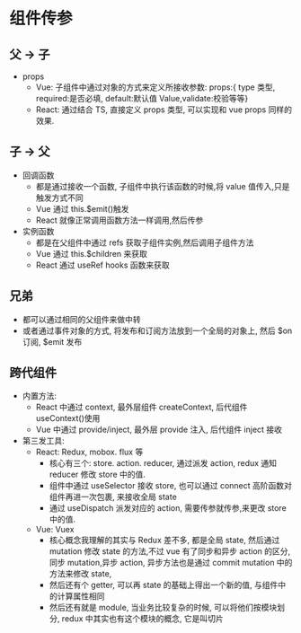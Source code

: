 # 组件传参

## 父 -> 子

-   props
    -   Vue: 子组件中通过对象的方式来定义所接收参数: props:{ type 类型, required:是否必填, default:默认值 Value,validate:校验等等}
    -   React: 通过结合 TS, 直接定义 props 类型, 可以实现和 vue props 同样的效果.

## 子 -> 父

-   回调函数
    -   都是通过接收一个函数, 子组件中执行该函数的时候,将 value 值传入,只是触发方式不同
    -   Vue 通过 this.$emit()触发
    -   React 就像正常调用函数方法一样调用,然后传参
-   实例函数
    -   都是在父组件中通过 refs 获取子组件实例,然后调用子组件方法
    -   Vue 通过 this.$children 来获取
    -   React 通过 useRef hooks 函数来获取

## 兄弟

-   都可以通过相同的父组件来做中转
-   或者通过事件对象的方式, 将发布和订阅方法放到一个全局的对象上, 然后 $on 订阅, $emit 发布

## 跨代组件

-   内置方法:
    -   React 中通过 context, 最外层组件 createContext, 后代组件 useContext()使用
    -   Vue 中通过 provide/inject, 最外层 provide 注入, 后代组件 inject 接收
-   第三发工具:
    -   React: Redux, mobox. flux 等
        -   核心有三个: store. action. reducer, 通过派发 action, redux 通知 reducer 修改 store 中的值.
        -   组件中通过 useSelector 接收 store, 也可以通过 connect 高阶函数对组件再进一次包裹, 来接收全局 state
        -   通过 useDispatch 派发对应的 action, 需要传参就传参,来更改 store 中的值.
    -   Vue: Vuex
        -   核心概念我理解的其实与 Redux 差不多, 都是全局 state, 然后通过 mutation 修改 state 的方法,不过 vue 有了同步和异步 action 的区分,同步 mutation,异步 action, 异步方法也是通过 commit mutation 中的方法来修改 state,
        -   然后还有个 getter, 可以再 state 的基础上得出一个新的值, 与组件中的计算属性相同
        -   然后还有就是 module, 当业务比较复杂的时候, 可以将他们按模块划分, redux 中其实也有这个模块的概念, 它是叫切片
